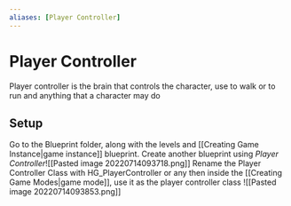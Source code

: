 ```yaml
---
aliases: [Player Controller]
---
```

# Player Controller
Player controller is the brain that controls the character, use to walk or to run and anything that a character may do

## Setup
Go to the Blueprint folder, along with the levels and [[Creating Game Instance|game instance]] blueprint. Create another blueprint using *Player Controller*![[Pasted image 20220714093718.png]]
Rename the Player Controller Class with HG_PlayerController or any then inside the [[Creating Game Modes|game mode]], use it as the player controller class
![[Pasted image 20220714093853.png]]
